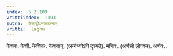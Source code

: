 ```yaml
---
index:  5.2.109
vrittiindex:  1193
sutra:  केशाद्वोऽन्यतरस्याम्
vritti:  laghu 
---
```


केशवः. केशी. केशिकः. केशवान्. (अन्येभ्योऽपि दृश्यते). मणिवः. (अर्णसो लोपश्च). अर्णवः..

